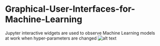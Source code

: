 # Graphical-User-Interfaces-for-Machine-Learning
Jupyter interactive widgets are used to observe Machine Learning models at work when hyper-parameters are changed
![alt text](https://github.com/Sergio-Per/Time-Series-with-python-GUI/blob/main/img_analysis.jpg)
